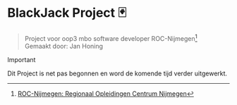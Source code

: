 # BlackJack Project 🃏
> Project voor oop3 mbo software developer ROC-Nijmegen[^1]<br/>
> Gemaakt door: Jan Honing


> [!IMPORTANT]
> Dit Project is net pas begonnen en word de komende tijd verder uitgewerkt.

[^1]: [ROC-Nijmegen: Regionaal Opleidingen Centrum Nijmegen](https://www.roc-nijmegen.nl/)